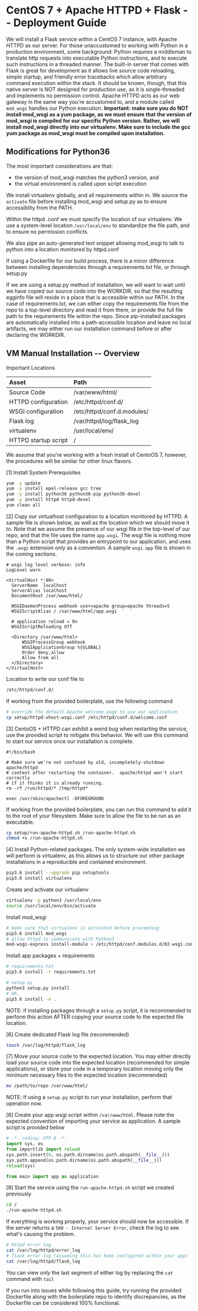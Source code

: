 # CentOS 7 + Apache HTTPD + Flask -- Deployment Guide
We will install a Flask service within a CentOS 7 instance, with Apache HTTPD as our server. For those unaccustomed to working with Python in a production environment, some background: Python requires a middleman to translate http requests into executable Python instructions, and to execute such instructions in a threaded manner. The built-in server that comes with Flask is great for development as it allows live source code reloading, simple startup, and friendly error tracebacks which allow arbitrary command execution within the stack. It should be known, though, that this native server is NOT designed for production use, as it is single-threaded and implements no permission control. Apache HTTPD acts as our web gateway in the same way you're accustomed to, and a module called `mod_wsgi` handles our Python execution. **Important: make sure you do NOT install mod_wsgi as a yum package, as we must ensure that the version of mod_wsgi is compiled for our specific Python version. Rather, we will install mod_wsgi directly into our virtualenv. Make sure to include the gcc yum package as mod_wsgi must be compiled upon installation.**

## Modifications for Python36

The most important considerations are that:
- the version of mod_wsgi matches the python3 version, and
- the virtual environment is called upon script execution

We install virtualenv globally, and all requirements within in.
We source the `activate` file before installing mod_wsgi and setup.py as to ensure accessiblity from the PATH.

Within the httpd .conf we must specify the location of our virtualenv. We use a system-level location `/usr/local/env` to standardize the file path, and to ensure no permission conflicts.

We also pipe an auto-generated text snippet allowing mod_wsgi to talk to python into a location monitored by httpd.conf

If using a Dockerfile for our build process, there is a minor difference between installing dependencies through a requirements.txt file, or through setup.py

If we are using a setup.py method of installation, we will want to wait until we have copied our source code into the WORKDIR,
so that the resulting egginfo file will reside in a place that is accessible within our PATH.
In the case of requirements.txt, we can either copy the requirements file from the repo to a top-level directory and read it from there, or provide the full file path to the requirements file within the repo. Since pip-installed packages are automatically installed into a path-accessible location and leave no local artifacts, we may either run our installation command before or after declaring the WORKDIR.

## VM Manual Installation -- Overview
Important Locations

| Asset    | Path    |
| :------------- | :------------- |
| Source Code       | /var/www/html/       |
| HTTPD configuration       | /etc/httpd/conf.d/       |
| WSGI configuration       | /etc/httpd/conf.d.modules/       |
| Flask log       | /var/httpd/log/flask_log       |
| virtualenv       | /usr/local/env/      |
| HTTPD startup script       | /      |


We assume that you're working with a fresh install of CentoOS 7, however, the procedures will be similar for other linux flavors.

[1] Install System Prerequisites
```bash
yum -y update
yum -y install epel-release gcc tree
yum -y install python36 python36-pip python36-devel
yum -y install httpd httpd-devel
yum clean all
```

[2] Copy our virtualhost configuration to a location monitored by HTTPD. A sample file is shown below, as well as the location which we should move it to. Note that we assume the presence of our wsgi file in the top-level of our repo, and that the file uses the name `app.wsgi`. The wsgi file is nothing more than a Python script that provides an entrypoint to our application, and uses the `.wsgi` extension only as a convention. A sample `wsgi.app` file is shown in the coming sections.
```
# wsgi log level verbose: info
LogLevel warn

<VirtualHost *:80>
  ServerName  localhost
  ServerAlias localhost
  DocumentRoot /var/www/html/

  WSGIDaemonProcess webhook user=apache group=apache threads=5
  WSGIScriptAlias / /var/www/html/app.wsgi

  # application reload = On
  WSGIScriptReloading Off

  <Directory /var/www/html>
      WSGIProcessGroup webhook
      WSGIApplicationGroup %{GLOBAL}
      Order deny,allow
      Allow from all
  </Directory>
</VirtualHost>
```
Location to write our conf file to
```bash
/etc/httpd/conf.d/
```
If working from the provided boilerplate, use the following command
```bash
# override the default Apache welcome page to use our application
cp setup/httpd-vhost-wsgi.conf /etc/httpd/conf.d/welcome.conf
```

[3] CentoOS + HTTPD can exhibit a weird bug when restarting the service, use the provided script to mitigate this behavior. We will use this command to start our service once our installation is complete.
```
#!/bin/bash

# Make sure we're not confused by old, incompletely-shutdown apache/httpd
# context after restarting the container.  apache/httpd won't start correctly
# if it thinks it is already running.
rm -rf /run/httpd/* /tmp/httpd*

exec /usr/sbin/apachectl -DFOREGROUND
```
If working from the provided boilerplate, you can run this command to add it to the root of your filesystem. Make sure to allow the file to be run as an executable.
```bash
cp setup/run-apache-httpd.sh /run-apache-httpd.sh
chmod +x /run-apache-httpd.sh
```

[4] Install Python-related packages. The only system-wide installation we will perform is virtualenv, as this allows us to structure our other package installations in a reproducible and contained environment.
```bash
pip3.6 install --upgrade pip setuptools
pip3.6 install virtualenv
```
Create and activate our virtualenv
```bash
virtualenv -p python3 /usr/local/env
source /usr/local/env/bin/activate
```

Install mod_wsgi
```bash
# make sure that virtualenv is activated before proceeding
pip3.6 install mod_wsgi
# allow httpd to communicate with Python3
mod-wsgi-express install-module > /etc/httpd/conf.modules.d/02-wsgi.conf
```

Install app packages + requirements
```bash
# requirements.txt
pip3.6 install -r requirements.txt

# setup.py
python3 setup.py install
# OR,
pip3.6 install -e .
```
NOTE: if installing packages through a `setup.py` script, it is recommended to perform this action AFTER copying your source code to the expected file location.

[6] Create dedicated Flask log file (recommended)
```bash
touch /var/log/httpd/flask_log
```

[7] Move your source code to the expected location. You may either directly load your source code into the expected location (recommended for simple applications), or store your code in a temporary location moving only the minimum necessary files to the expected location (recommended)
```bash
mv /path/to/repo /var/www/html/
```
NOTE: if using a `setup.py` script to run your installation, perform that operation now.

[8] Create your app.wsgi script within `/var/www/html`. Please note the expected convention of importing your service as application. A sample script is provided below
```python
# -*- coding: UTF-8 -*-
import sys, os
from importlib import reload
sys.path.insert(0, os.path.dirname(os.path.abspath(__file__)))
sys.path.append(os.path.dirname(os.path.abspath(__file__)))
reload(sys)

from main import app as application
```

[9] Start the service using the `run-apache-httpd.sh` script we created previously
```bash
cd /
./run-apache-httpd.sh
```

If everything is working properly, your service should now be accessible. If the server returns a `500 - Internal Server Error`, check the log to see what's causing the problem.
```bash
# httpd error log
cat /var/log/httpd/error_log
# flask error log (assuming this has been configured within your app)
cat /var/log/httpd/flask_log
```
You can view *only* the last segment of either log by replacing the `cat` command with `tail`

If you run into issues while following this guide, try running the provided Dockerfile along with the boilerplate repo to identify discrepancies, as the Dockerfile can be considered 100% functional.
<!--  -->
